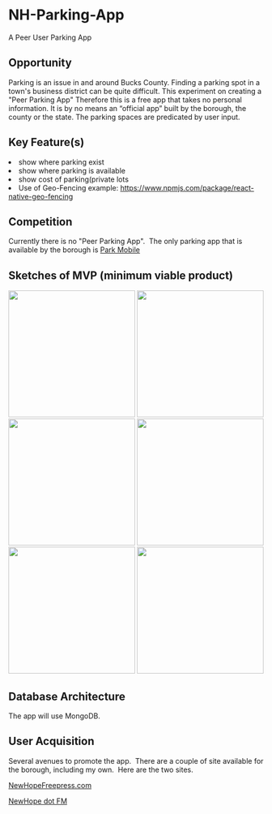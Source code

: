 # NH-Parking-App
A Peer User Parking App

## Opportunity

Parking is an issue in and around Bucks County. Finding a parking spot in a town's business district can be quite difficult.  This experiment on creating a "Peer Parking App"  Therefore this is a free app that takes no personal information. It is by no means an “official app” built by the borough, the county or the state. The parking spaces are predicated by user input.

## Key Feature(s)
<li>show where parking exist</li>
 	<li>show where parking is available</li>
 	<li>show cost of parking(private lots</li>
 	<li>Use of Geo-Fencing example: <a href="https://www.npmjs.com/package/react-native-geo-fencing">https://www.npmjs.com/package/react-native-geo-fencing</a></li>
</ul>

## Competition

Currently there is no "Peer Parking App".  The only parking app that is available by the borough is <a href="http://us.parkmobile.com/" target="_blank">Park Mobile</a>

## Sketches of MVP (minimum viable product)

<div>
	<img src="http://robbee.io/wp-content/uploads/2017/04/first-sketch.png" width="250"/>
	<img src="http://robbee.io/wp-content/uploads/2017/04/second-sketch.png" width="250"/>
	<img src="http://robbee.io/wp-content/uploads/2017/04/third-sketch.png" width="250"/>
	<img src="http://robbee.io/wp-content/uploads/2017/04/fourth-sketch.png" width="250"/>
	<img src="http://robbee.io/wp-content/uploads/2017/04/fifth-sketch.png" width="250"/>
	<img src="http://robbee.io/wp-content/uploads/2017/04/sixth-sketch.png" width="250"/>
</div>

## Database Architecture

The app will use MongoDB.

## User Acquisition

Several avenues to promote the app.  There are a couple of site available for the borough, including my own.  Here are the two sites.

<a href="http://newhopefreepress.com/" target="_blank" rel="noopener noreferrer">NewHopeFreepress.com</a>

<a href="http://newhope.fm/" target="_blank" rel="noopener noreferrer">NewHope dot FM</a>
